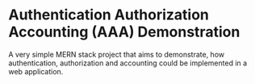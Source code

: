 # Authentication Authorization Accounting (AAA) Demonstration
A very simple MERN stack project that aims to demonstrate, how authentication, authorization and accounting could be implemented in a web application.

